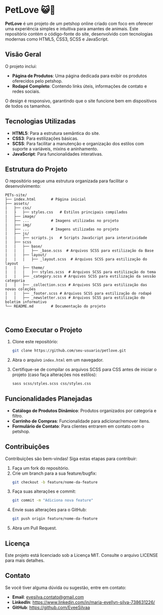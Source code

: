 # PetLove 😺🐶

**PetLove** é um projeto de um petshop online criado com foco em oferecer uma experiência simples e intuitiva para amantes de animais. Este repositório contém o código-fonte do site, desenvolvido com tecnologias modernas como HTML5, CSS3, SCSS e JavaScript.

## Visão Geral

O projeto inclui:
- **Página de Produtos**: Uma página dedicada para exibir os produtos oferecidos pelo petshop.
- **Rodapé Completo**: Contendo links úteis, informações de contato e redes sociais.

O design é responsivo, garantindo que o site funcione bem em dispositivos de todos os tamanhos.

## Tecnologias Utilizadas

- **HTML5**: Para a estrutura semântica do site.
- **CSS3**: Para estilizações básicas.
- **SCSS**: Para facilitar a manutenção e organização dos estilos com suporte a variáveis, mixins e aninhamento.
- **JavaScript**: Para funcionalidades interativas.

## Estrutura do Projeto

O repositório segue uma estrutura organizada para facilitar o desenvolvimento:

```
PETs-site/
├── index.html       # Página inicial
├── assets/
|   ├── css/
|   ├   ├── styles.css   # Estilos principais compilados
|   ├── image/ 
│   ├── ...          # Imagens utilizadas no projeto
|   ├── img/ 
│   ├── ...          # Imagens utilizadas no projeto
|   ├── js/
|   |   ├── scripts.js   # Scripts JavaScript para interatividade
|   ├── scss
|   |   ├── base/
|   |   |   ├── _base.scss  # Arquivos SCSS para estilização da Base
|   |   ├── layout/
|   |   |   ├── _layout.scss  # Arquivos SCSS para estilização do layout
|   |   ├── theme/
|   |   |   ├── styles.scss  # Arquivos SCSS para estilização do tema
|   |   ├── _category.scss # Arquivos SCSS para estilização da sessão categoria
|   |   ├── _collection.scss # Arquivos SCSS para estilização das novas coleções
|   |   ├── _footer.scss # Arquivos SCSS para estilização do rodapé
|   |   ├── _newsletter.scss # Arquivos SCSS para estilização do boletim informativo
└── README.md        # Documentação do projeto



```

## Como Executar o Projeto

1. Clone este repositório:
   ```bash
   git clone https://github.com/seu-usuario/petlove.git
   ```

2. Abra o arquivo `index.html` em um navegador.

3. Certifique-se de compilar os arquivos SCSS para CSS antes de iniciar o projeto (caso faça alterações nos estilos):
   ```bash
   sass scss/styles.scss css/styles.css
   ```

## Funcionalidades Planejadas

- **Catálogo de Produtos Dinâmico**: Produtos organizados por categoria e filtro.
- **Carrinho de Compras**: Funcionalidade para adicionar/remover itens.
- **Formulário de Contato**: Para clientes entrarem em contato com o petshop.

## Contribuições

Contribuições são bem-vindas! Siga estas etapas para contribuir:

1. Faça um fork do repositório.
2. Crie um branch para a sua feature/bugfix:
   ```bash
   git checkout -b feature/nome-da-feature
   ```
3. Faça suas alterações e commit:
   ```bash
   git commit -m "Adiciona nova feature"
   ```
4. Envie suas alterações para o GitHub:
   ```bash
   git push origin feature/nome-da-feature
   ```
5. Abra um Pull Request.

## Licença

Este projeto está licenciado sob a Licença MIT. Consulte o arquivo LICENSE para mais detalhes.

## Contato

Se você tiver alguma dúvida ou sugestão, entre em contato:

- **Email**: evesilva.contato@gmail.com
- **LinkedIn**: https://www.linkedin.com/in/maria-evellyn-silva-738631226/
- **GitHub**: https://github.com/EveeSilvaa

